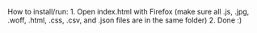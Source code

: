 How to install/run:
	1. Open index.html with Firefox (make sure all .js, .jpg, .woff, .html, .css, .csv, and .json files are in the same folder)
	2. Done :)